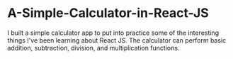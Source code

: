 # A-Simple-Calculator-in-React-JS
I built a simple calculator app to put into practice some of the interesting things I've been learning about React JS. The calculator can perform basic addition, subtraction, division, and multiplication functions.
